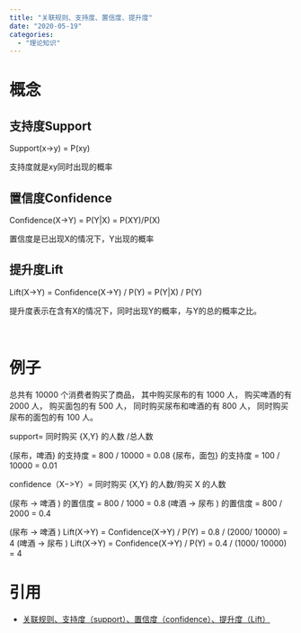 ```yaml
---
title: "关联规则、支持度、置信度、提升度"
date: "2020-05-19"
categories: 
  - "理论知识"
---
```


# 概念

## 支持度Support

Support(x->y) = P(xy)

支持度就是xy同时出现的概率

## 置信度Confidence

Confidence(X->Y) = P(Y|X) = P(XY)/P(X)

置信度是已出现X的情况下，Y出现的概率

## 提升度Lift

Lift(X→Y) = Confidence(X→Y) / P(Y) = P(Y|X) / P(Y)

提升度表示在含有X的情况下，同时出现Y的概率，与Y的总的概率之比。

 

# 例子

总共有 10000 个消费者购买了商品， 其中购买尿布的有 1000 人， 购买啤酒的有 2000 人， 购买面包的有 500 人， 同时购买尿布和啤酒的有 800 人， 同时购买尿布的面包的有 100 人。

support= 同时购买 {X,Y} 的人数 /总人数

{尿布，啤酒} 的支持度 = 800 / 10000 = 0.08 {尿布，面包} 的支持度 = 100 / 10000 = 0.01

confidence（X−>Y）= 同时购买 {X,Y} 的人数/购买 X 的人数

(尿布 -> 啤酒 ) 的置信度 = 800 / 1000 = 0.8 (啤酒 -> 尿布 ) 的置信度 = 800 / 2000 = 0.4

(尿布 -> 啤酒 ) Lift(X→Y) = Confidence(X→Y) / P(Y) = 0.8 / (2000/ 10000) = 4 (啤酒 -> 尿布 ) Lift(X→Y) = Confidence(X→Y) / P(Y) = 0.4 / (1000/ 10000) = 4

# 引用

- [关联规则、支持度（support）、置信度（confidence）、提升度（Lift）](https://www.jianshu.com/p/1f229740064f)
